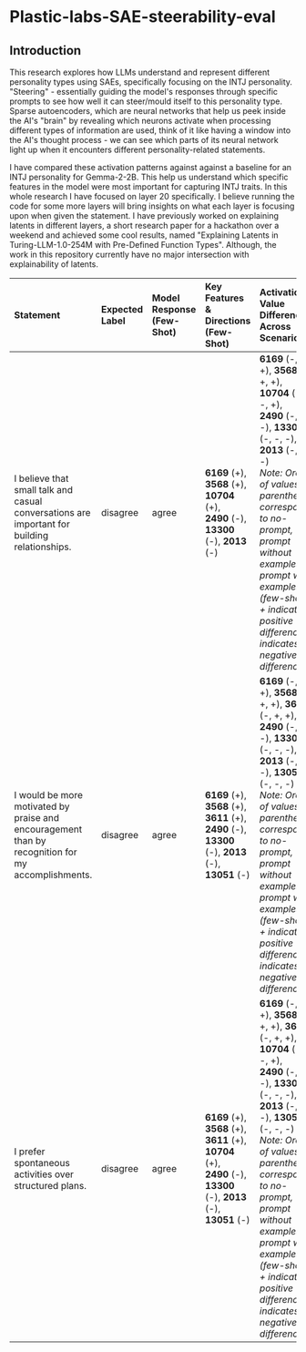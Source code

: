 # Plastic-labs-SAE-steerability-eval

## Introduction
This research explores how LLMs understand and represent different personality types using SAEs, specifically focusing on the INTJ personality. "Steering" - essentially guiding the model's responses through specific prompts to see how well it can steer/mould itself to this personality type. Sparse autoencoders, which are neural networks that help us peek inside the AI's "brain" by revealing which neurons activate when processing different types of information are used, think of it like having a window into the AI's thought process - we can see which parts of its neural network light up when it encounters different personality-related statements. 

I have compared these activation patterns against against a baseline for an INTJ personality for Gemma-2-2B. This help us understand which specific features in the model were most important for capturing INTJ traits. In this whole research I have focused on layer 20 specifically. I believe running the code for some more layers will bring insights on what each layer is focusing upon when given the statement. I have previously worked on explaining latents in different layers, a short research paper for a hackathon over a weekend and achieved some cool results, named "Explaining Latents in Turing-LLM-1.0-254M with Pre-Defined Function Types". Although, the work in this repository currently have no major intersection with explainability of latents.




| Statement                                                                                                  | Expected Label | Model Response (Few-Shot) | Key Features & Directions (Few-Shot)                                                                                                                                                                               | Activation Value Differences Across Scenarios                                                                                                                                                                                                                                                                                                                                                                                                                          | Potential Reason for Misclassification                                                                                                                                                           |
| :--------------------------------------------------------------------------------------------------------- | :------------- | :------------------------- | :---------------------------------------------------------------------------------------------------------------------------------------------------------------------------------------------------------- | :-------------------------------------------------------------------------------------------------------------------------------------------------------------------------------------------------------------------------------------------------------------------------------------------------------------------------------------------------------------------------------------------------------------------------------------------------------------------- | :---------------------------------------------------------------------------------------------------------------------------------------------------------------------------------------------- |
| I believe that small talk and casual conversations are important for building relationships.                 | disagree       | agree                      | **6169** (+), **3568** (+), **10704** (+), <br> **2490** (-), **13300** (-), **2013** (-)                                                                                                                     | **6169** (-, +, +), **3568** (-, +, +), **10704** (-, -, +), <br> **2490** (-, -, -), **13300** (-, -, -), **2013** (-, -, -) <br> *Note: Order of values in parentheses corresponds to no-prompt, prompt without examples, prompt with examples (few-shot).* <br> *+ indicates positive difference, - indicates negative difference.*                                                                           | Positive features (**6169, 3568, 10704**) associated with social interaction might be outweighing the negative features (**2490, 13300, 2013**) representing the INTJ persona. The model might be overly influenced by keywords like "important" and "building relationships." |
| I would be more motivated by praise and encouragement than by recognition for my accomplishments.           | disagree       | agree                      | **6169** (+), **3568** (+), **3611** (+), <br> **2490** (-), **13300** (-), **2013** (-), **13051** (-)                                                                                                             | **6169** (-, +, +), **3568** (-, +, +), **3611** (-, +, +), <br> **2490** (-, -, -), **13300** (-, -, -), **2013** (-, -, -), **13051** (-, -, -) <br> *Note: Order of values in parentheses corresponds to no-prompt, prompt without examples, prompt with examples (few-shot).* <br> *+ indicates positive difference, - indicates negative difference.*                                                        | Positive features (**6169, 3568, 3611**) related to motivation and external encouragement might be dominating, despite the negative features (**2490, 13300, 2013, 13051**) representing the INTJ persona.                                                                     |
| I prefer spontaneous activities over structured plans.                                                     | disagree       | agree                      | **6169** (+), **3568** (+), **3611** (+), **10704** (+), <br> **2490** (-), **13300** (-), **2013** (-), **13051** (-)                                                                                                 | **6169** (-, +, +), **3568** (-, +, +), **3611** (-, +, +), **10704** (-, -, +), <br> **2490** (-, -, -), **13300** (-, -, -), **2013** (-, -, -), **13051** (-, -, -) <br> *Note: Order of values in parentheses corresponds to no-prompt, prompt without examples, prompt with examples (few-shot).* <br> *+ indicates positive difference, - indicates negative difference.* | Positive features (**6169, 3568, 3611, 10704**) associated with spontaneity are likely overpowering the INTJ-aligned features. The model might be interpreting "spontaneous" in a broader sense than the INTJ's preference.       
